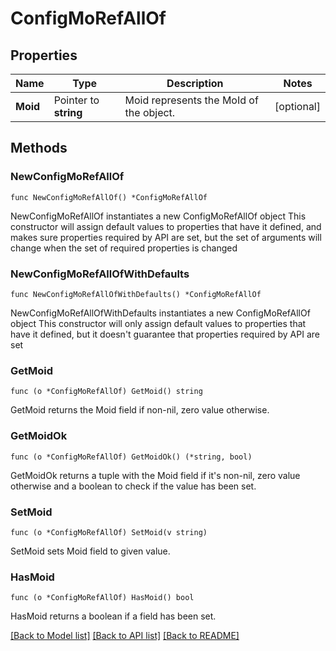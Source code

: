 # ConfigMoRefAllOf

## Properties

Name | Type | Description | Notes
------------ | ------------- | ------------- | -------------
**Moid** | Pointer to **string** | Moid represents the MoId of the object. | [optional] 

## Methods

### NewConfigMoRefAllOf

`func NewConfigMoRefAllOf() *ConfigMoRefAllOf`

NewConfigMoRefAllOf instantiates a new ConfigMoRefAllOf object
This constructor will assign default values to properties that have it defined,
and makes sure properties required by API are set, but the set of arguments
will change when the set of required properties is changed

### NewConfigMoRefAllOfWithDefaults

`func NewConfigMoRefAllOfWithDefaults() *ConfigMoRefAllOf`

NewConfigMoRefAllOfWithDefaults instantiates a new ConfigMoRefAllOf object
This constructor will only assign default values to properties that have it defined,
but it doesn't guarantee that properties required by API are set

### GetMoid

`func (o *ConfigMoRefAllOf) GetMoid() string`

GetMoid returns the Moid field if non-nil, zero value otherwise.

### GetMoidOk

`func (o *ConfigMoRefAllOf) GetMoidOk() (*string, bool)`

GetMoidOk returns a tuple with the Moid field if it's non-nil, zero value otherwise
and a boolean to check if the value has been set.

### SetMoid

`func (o *ConfigMoRefAllOf) SetMoid(v string)`

SetMoid sets Moid field to given value.

### HasMoid

`func (o *ConfigMoRefAllOf) HasMoid() bool`

HasMoid returns a boolean if a field has been set.


[[Back to Model list]](../README.md#documentation-for-models) [[Back to API list]](../README.md#documentation-for-api-endpoints) [[Back to README]](../README.md)


